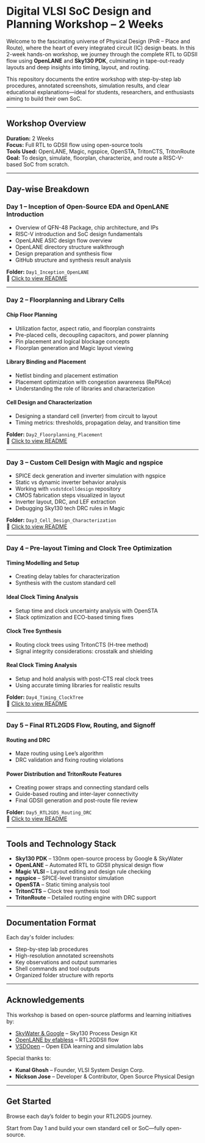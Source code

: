 # Digital VLSI SoC Design and Planning Workshop – 2 Weeks

Welcome to the fascinating universe of Physical Design (PnR – Place and Route), where the heart of every integrated circuit (IC) design beats. In this 2-week hands-on workshop, we journey through the complete RTL to GDSII flow using **OpenLANE** and **Sky130 PDK**, culminating in tape-out-ready layouts and deep insights into timing, layout, and routing.

This repository documents the entire workshop with step-by-step lab procedures, annotated screenshots, simulation results, and clear educational explanations—ideal for students, researchers, and enthusiasts aiming to build their own SoC.

---

## Workshop Overview

**Duration:** 2 Weeks  
**Focus:** Full RTL to GDSII flow using open-source tools  
**Tools Used:** OpenLANE, Magic, ngspice, OpenSTA, TritonCTS, TritonRoute  
**Goal:** To design, simulate, floorplan, characterize, and route a RISC-V-based SoC from scratch.

---

## Day-wise Breakdown

### Day 1 – Inception of Open-Source EDA and OpenLANE Introduction
- Overview of QFN-48 Package, chip architecture, and IPs
- RISC-V introduction and SoC design fundamentals
- OpenLANE ASIC design flow overview
- OpenLANE directory structure walkthrough
- Design preparation and synthesis flow
- GitHub structure and synthesis result analysis

**Folder:** `Day1_Inception_OpenLANE`  
🔗 [Click to view README](Day1/README.md)

---

### Day 2 – Floorplanning and Library Cells

#### Chip Floor Planning
- Utilization factor, aspect ratio, and floorplan constraints
- Pre-placed cells, decoupling capacitors, and power planning
- Pin placement and logical blockage concepts
- Floorplan generation and Magic layout viewing

#### Library Binding and Placement
- Netlist binding and placement estimation
- Placement optimization with congestion awareness (RePlAce)
- Understanding the role of libraries and characterization

#### Cell Design and Characterization
- Designing a standard cell (inverter) from circuit to layout
- Timing metrics: thresholds, propagation delay, and transition time

**Folder:** `Day2_Floorplanning_Placement`  
🔗 [Click to view README](Day2/README.md)

---

### Day 3 – Custom Cell Design with Magic and ngspice

- SPICE deck generation and inverter simulation with ngspice
- Static vs dynamic inverter behavior analysis
- Working with `vsdstdcelldesign` repository
- CMOS fabrication steps visualized in layout
- Inverter layout, DRC, and LEF extraction
- Debugging Sky130 tech DRC rules in Magic

**Folder:** `Day3_Cell_Design_Characterization`  
🔗 [Click to view README](Day3/README.md)

---

### Day 4 – Pre-layout Timing and Clock Tree Optimization

#### Timing Modelling and Setup
- Creating delay tables for characterization
- Synthesis with the custom standard cell

#### Ideal Clock Timing Analysis
- Setup time and clock uncertainty analysis with OpenSTA
- Slack optimization and ECO-based timing fixes

#### Clock Tree Synthesis
- Routing clock trees using TritonCTS (H-tree method)
- Signal integrity considerations: crosstalk and shielding

#### Real Clock Timing Analysis
- Setup and hold analysis with post-CTS real clock trees
- Using accurate timing libraries for realistic results

**Folder:** `Day4_Timing_ClockTree`  
🔗 [Click to view README](Day4/README.md)

---

### Day 5 – Final RTL2GDS Flow, Routing, and Signoff

#### Routing and DRC
- Maze routing using Lee’s algorithm
- DRC validation and fixing routing violations

#### Power Distribution and TritonRoute Features
- Creating power straps and connecting standard cells
- Guide-based routing and inter-layer connectivity
- Final GDSII generation and post-route file review

**Folder:** `Day5_RTL2GDS_Routing_DRC`  
🔗 [Click to view README](Day5/README.md)

---

## Tools and Technology Stack

- **Sky130 PDK** – 130nm open-source process by Google & SkyWater
- **OpenLANE** – Automated RTL to GDSII physical design flow
- **Magic VLSI** – Layout editing and design rule checking
- **ngspice** – SPICE-level transistor simulation
- **OpenSTA** – Static timing analysis tool
- **TritonCTS** – Clock tree synthesis tool
- **TritonRoute** – Detailed routing engine with DRC support

---

## Documentation Format

Each day's folder includes:
- Step-by-step lab procedures
- High-resolution annotated screenshots
- Key observations and output summaries
- Shell commands and tool outputs
- Organized folder structure with reports

---

## Acknowledgements

This workshop is based on open-source platforms and learning initiatives by:
- [SkyWater & Google](https://skywater-pdk.readthedocs.io/) – Sky130 Process Design Kit
- [OpenLANE by efabless](https://www.efabless.com/openlane) – RTL2GDSII flow
- [VSDOpen](https://www.vlsisystemdesign.com/) – Open EDA learning and simulation labs

Special thanks to:

- **Kunal Ghosh** – Founder, VLSI System Design Corp.  
- **Nickson Jose** – Developer & Contributor, Open Source Physical Design

---

## Get Started

Browse each day’s folder to begin your RTL2GDS journey.

Start from Day 1 and build your own standard cell or SoC—fully open-source.
